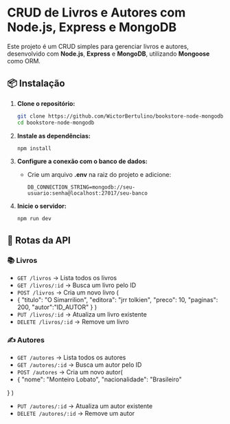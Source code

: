 # CRUD de Livros e Autores com Node.js, Express e MongoDB

Este projeto é um CRUD simples para gerenciar livros e autores, desenvolvido com **Node.js**, **Express** e **MongoDB**, utilizando **Mongoose** como ORM.

## 📦 Instalação

1. **Clone o repositório:**
   ```bash
   git clone https://github.com/WictorBertulino/bookstore-node-mongodb
   cd bookstore-node-mongodb
   ```

2. **Instale as dependências:**
   ```bash
   npm install
   ```

3. **Configure a conexão com o banco de dados:**
   - Crie um arquivo **.env** na raiz do projeto e adicione:
     ```env
     DB_CONNECTION_STRING=mongodb://seu-usuario:senha@localhost:27017/seu-banco
     ```

4. **Inicie o servidor:**
   ```bash
   npm run dev
   ```

## 📌 Rotas da API

### 📚 Livros
- `GET /livros` → Lista todos os livros
- `GET /livros/:id` → Busca um livro pelo ID
- `POST /livros` → Cria um novo livro (
- {
    "titulo": "O Simarrilion",
    "editora": "jrr tolkien",
    "preco": 10,
    "paginas": 200,
    "autor":"ID_AUTOR"
  }
  )
- `PUT /livros/:id` → Atualiza um livro existente
- `DELETE /livros/:id` → Remove um livro

### ✍️ Autores
- `GET /autores` → Lista todos os autores
- `GET /autores/:id` → Busca um autor pelo ID
- `POST /autores` → Cria um novo autor(
- {
    "nome": "Monteiro Lobato",
    "nacionalidade": "Brasileiro"
  
}
)
- `PUT /autores/:id` → Atualiza um autor existente
- `DELETE /autores/:id` → Remove um autor

